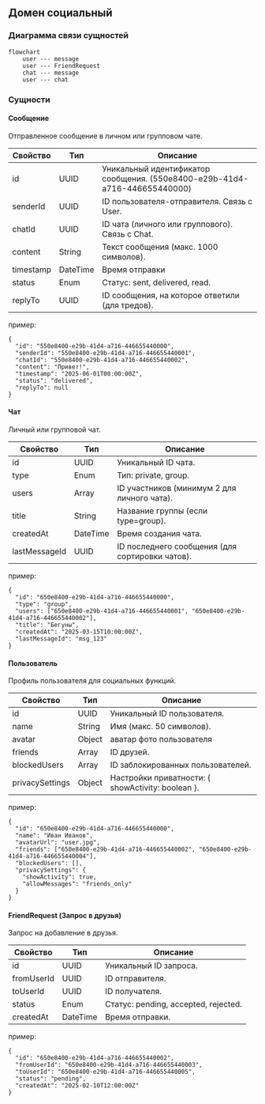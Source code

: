 ## Домен социальный
### Диаграмма связи сущностей
```mermaid
flowchart
    user --- message  
    user --- FriendRequest 
    chat --- message  
    user --- chat  
```
### Cущности
#### Cообщение
Отправленное сообщение в личном или групповом чате.

|Свойство   |	Тип     |	Описание |
|------     |------     |------|
| id        | UUID      |	Уникальный идентификатор сообщения. (550e8400-e29b-41d4-a716-446655440000)|
| senderId  | UUID      |	ID пользователя-отправителя. Связь с User. |
| chatId    | UUID      |	ID чата (личного или группового). Связь с Chat. |
| content	| String    | Текст сообщения (макс. 1000 символов). |
| timestamp | DateTime  |	Время отправки |
| status    | Enum      |   Статус: sent, delivered, read. |
| replyTo   | UUID	    |	ID сообщения, на которое ответили (для тредов). |

пример:
```
{
  "id": "550e8400-e29b-41d4-a716-446655440000",
  "senderId": "550e8400-e29b-41d4-a716-446655440001",
  "chatId": "550e8400-e29b-41d4-a716-446655440002",
  "content": "Привет!",
  "timestamp": "2025-06-01T00:00:00Z",
  "status": "delivered",
  "replyTo": null
}
```

#### Чат
Личный или групповой чат.

| Свойство      |Тип        |Описание |
|------         |------     |------|
| id            |UUID	    |Уникальный ID чата. |
|type	        |Enum	    |Тип: private, group. |
|users	        |Array<UUID>|ID участников (минимум 2 для личного чата). |
|title	        |String	    |Название группы (если type=group). |
|createdAt	    |DateTime   |Время создания чата.|
|lastMessageId  |UUID	    |ID последнего сообщения (для сортировки чатов). |

пример:
```
{
  "id": "650e8400-e29b-41d4-a716-446655440000",
  "type": "group",
  "users": ["650e8400-e29b-41d4-a716-446655440001", "650e8400-e29b-41d4-a716-446655440002"],
  "title": "Бегуны",
  "createdAt": "2025-03-15T10:00:00Z",
  "lastMessageId": "msg_123"
}
```

#### Пользователь

Профиль пользователя для социальных функций.

| Свойство      |Тип        |Описание |
|------         |------     |------|
|id             |UUID       |Уникальный ID пользователя. |
|name	        |String		|Имя (макс. 50 символов). |
|avatar	        |Object	    |аватар фото пользователя|
|friends	    |Array<UUID>|ID друзей.|
|blockedUsers   |Array<UUID>|ID заблокированных пользователей.|
|privacySettings|Object     |Настройки приватности: { showActivity: boolean }.|

пример:
```
{
  "id": "650e8400-e29b-41d4-a716-446655440000",
  "name": "Иван Иванов",
  "avatarUrl": "user.jpg",
  "friends": ["650e8400-e29b-41d4-a716-446655440002", "650e8400-e29b-41d4-a716-446655440004"],
  "blockedUsers": [],
  "privacySettings": {
    "showActivity": true,
    "allowMessages": "friends_only"
  }
}
```

#### FriendRequest (Запрос в друзья)
Запрос на добавление в друзья.

| Свойство      |Тип        |Описание |
|------         |------     |------|
|id	        |UUID	    |Уникальный ID запроса.|
|fromUserId	|UUID	    |ID отправителя.|
|toUserId	|UUID	    |ID получателя.|
|status	    |Enum	    |Статус: pending, accepted, rejected.|
|createdAt  |DateTime   |Время отправки.|

пример:
```
{
  "id": "650e8400-e29b-41d4-a716-446655440002",
  "fromUserId": "650e8400-e29b-41d4-a716-446655440003",
  "toUserId": "650e8400-e29b-41d4-a716-446655440005",
  "status": "pending",
  "createdAt": "2025-02-10T12:00:00Z"
}
```

